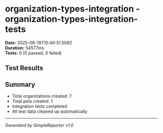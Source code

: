 # organization-types-integration - organization-types-integration-tests

**Date:** 2025-06-19T15:49:31.508Z  
**Duration:** 54577ms  
**Tests:** 0 (0 passed, 0 failed)

## Test Results



## Summary

- Total organizations created: 7
- Total pets created: 1
- Integration tests completed
- All test data cleaned up automatically

---
*Generated by SimpleReporter v1.0*
